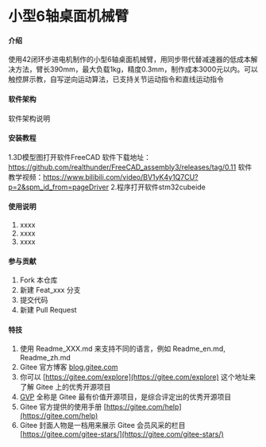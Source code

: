 # 小型6轴桌面机械臂

#### 介绍
使用42闭环步进电机制作的小型6轴桌面机械臂，用同步带代替减速器的低成本解决方法，臂长390mm，最大负载1kg，精度0.3mm，制作成本3000元以内。可以触控屏示教，自写逆向运动算法，已支持关节运动指令和直线运动指令

#### 软件架构
软件架构说明


#### 安装教程

1.3D模型图打开软件FreeCAD
软件下载地址：https://github.com/realthunder/FreeCAD_assembly3/releases/tag/0.11
软件教学视频：https://www.bilibili.com/video/BV1yK4y1Q7CU?p=2&spm_id_from=pageDriver
2.程序打开软件stm32cubeide

#### 使用说明

1.  xxxx
2.  xxxx
3.  xxxx

#### 参与贡献

1.  Fork 本仓库
2.  新建 Feat_xxx 分支
3.  提交代码
4.  新建 Pull Request


#### 特技

1.  使用 Readme\_XXX.md 来支持不同的语言，例如 Readme\_en.md, Readme\_zh.md
2.  Gitee 官方博客 [blog.gitee.com](https://blog.gitee.com)
3.  你可以 [https://gitee.com/explore](https://gitee.com/explore) 这个地址来了解 Gitee 上的优秀开源项目
4.  [GVP](https://gitee.com/gvp) 全称是 Gitee 最有价值开源项目，是综合评定出的优秀开源项目
5.  Gitee 官方提供的使用手册 [https://gitee.com/help](https://gitee.com/help)
6.  Gitee 封面人物是一档用来展示 Gitee 会员风采的栏目 [https://gitee.com/gitee-stars/](https://gitee.com/gitee-stars/)
